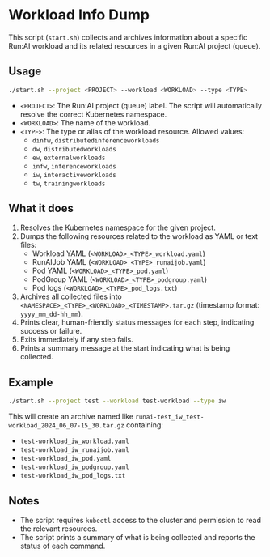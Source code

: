 # Workload Info Dump

This script (`start.sh`) collects and archives information about a specific Run:AI workload and its related resources in a given Run:AI project (queue).

## Usage

```sh
./start.sh --project <PROJECT> --workload <WORKLOAD> --type <TYPE>
```

- `<PROJECT>`: The Run:AI project (queue) label. The script will automatically resolve the correct Kubernetes namespace.
- `<WORKLOAD>`: The name of the workload.
- `<TYPE>`: The type or alias of the workload resource. Allowed values:
  - `dinfw`, `distributedinferenceworkloads`
  - `dw`, `distributedworkloads`
  - `ew`, `externalworkloads`
  - `infw`, `inferenceworkloads`
  - `iw`, `interactiveworkloads`
  - `tw`, `trainingworkloads`

## What it does
1. Resolves the Kubernetes namespace for the given project.
2. Dumps the following resources related to the workload as YAML or text files:
   - Workload YAML (`<WORKLOAD>_<TYPE>_workload.yaml`)
   - RunAIJob YAML (`<WORKLOAD>_<TYPE>_runaijob.yaml`)
   - Pod YAML (`<WORKLOAD>_<TYPE>_pod.yaml`)
   - PodGroup YAML (`<WORKLOAD>_<TYPE>_podgroup.yaml`)
   - Pod logs (`<WORKLOAD>_<TYPE>_pod_logs.txt`)
3. Archives all collected files into `<NAMESPACE>_<TYPE>_<WORKLOAD>_<TIMESTAMP>.tar.gz` (timestamp format: `yyyy_mm_dd-hh_mm`).
4. Prints clear, human-friendly status messages for each step, indicating success or failure.
5. Exits immediately if any step fails.
6. Prints a summary message at the start indicating what is being collected.

## Example

```sh
./start.sh --project test --workload test-workload --type iw
```

This will create an archive named like `runai-test_iw_test-workload_2024_06_07-15_30.tar.gz` containing:
- `test-workload_iw_workload.yaml`
- `test-workload_iw_runaijob.yaml`
- `test-workload_iw_pod.yaml`
- `test-workload_iw_podgroup.yaml`
- `test-workload_iw_pod_logs.txt`

## Notes
- The script requires `kubectl` access to the cluster and permission to read the relevant resources.
- The script prints a summary of what is being collected and reports the status of each command. 